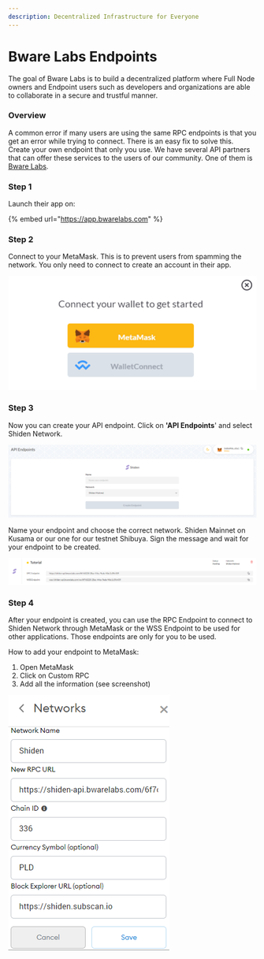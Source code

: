 ```yaml
---
description: Decentralized Infrastructure for Everyone
---
```


# Bware Labs Endpoints



The goal of Bware Labs is to build a decentralized platform where Full Node owners and Endpoint users such as developers and organizations are able to collaborate in a secure and trustful manner.&#x20;

### Overview

A common error if many users are using the same RPC endpoints is that you get an error while trying to connect. There is an easy fix to solve this. Create your own endpoint that only you use. We have several API partners that can offer these services to the users of our community. One of them is [Bware Labs](https://bwarelabs.com).

### Step 1

Launch their app on:

{% embed url="https://app.bwarelabs.com" %}

### Step 2

Connect to your MetaMask. This is to prevent users from spamming the network. You only need to connect to create an account in their app.

![](<../../.gitbook/assets/image (110) (1) (1) (1) (1) (1).png>)

### **Step 3**

Now you can create your API endpoint. Click on **'API Endpoints**' and select Shiden Network.

![You can select endpoint for Shibuya or Shiden.](<../../.gitbook/assets/image (108) (1) (1).png>)

Name your endpoint and choose the correct network. Shiden Mainnet on Kusama or our one for our testnet Shibuya. Sign the message and wait for your endpoint to be created.

![](<../../.gitbook/assets/image (113) (1) (1) (1) (1).png>)

### Step 4

After your endpoint is created, you can use the RPC Endpoint to connect to Shiden Network through MetaMask or the WSS Endpoint to be used for other applications. Those endpoints are only for you to be used.

How to add your endpoint to MetaMask:

1. Open MetaMask
2. Click on Custom RPC
3. Add all the information (see screenshot)

![MetaMask - Custom RPC](<../../.gitbook/assets/image (109) (1) (1) (1).png>)


